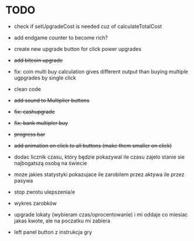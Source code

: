# TODO

- check if setUpgradeCost is needed cuz of calculateTotalCost
- add endgame counter to become rich?
- create new upgrade button for click power upgrades
- ~~add bitcoin upgrade~~
- fix: coin multi buy calculation gives different output than buying multiple ugpgrades by single click
- clean code
- ~~add sound to Multiplier buttons~~
- ~~fix: cashupgrade~~
- ~~fix: bank multipler buy~~
- ~~progress bar~~
- ~~add animation on click to all buttons (make them smaller on click)~~


- dodac licznik czasu, który będzie pokazywal ile czasu zajelo stanie sie najbogatszą osobą na świecie
- moze jakies statystyki pokazujace ile zarobilem przez aktywa ile przez pasywa
- stop zwrotu ulepszenia/e
- wykres zarobków 
- upgrade lokaty (wybieram czas/oprocentowanie) i mi oddaje co miesiac jakas kwote, ale na poczatku mi zabiera 
- left panel button z instrukcja gry